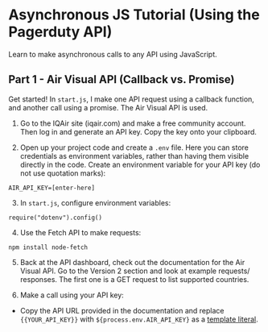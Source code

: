 # Asynchronous JS Tutorial (Using the Pagerduty API)

Learn to make asynchronous calls to any API using JavaScript.

## Part 1 - Air Visual API (Callback vs. Promise)

Get started! In `start.js`, I make one API request using a callback function, and another call using a promise. The Air Visual API is used.

1. Go to the IQAir site (iqair.com) and make a free community account. Then log in and generate an API key. Copy the key onto your clipboard.

2. Open up your project code and create a `.env` file. Here you can store credentials as environment variables, rather than having them visible directly in the code. Create an environment variable for your API key (do not use quotation marks):

`AIR_API_KEY=[enter-here]`

3. In `start.js`, configure environment variables:

`require("dotenv").config()`

4. Use the Fetch API to make requests:

`npm install node-fetch`

5. Back at the API dashboard, check out the documentation for the Air Visual API. Go to the Version 2 section and look at example requests/ responses. The first one is a GET request to list supported countries.

6. Make a call using your API key:

- Copy the API URL provided in the documentation and replace `{{YOUR_API_KEY}}` with `${process.env.AIR_API_KEY}` as a [template literal](https://developer.mozilla.org/en-US/docs/Web/JavaScript/Reference/Template_literals).
